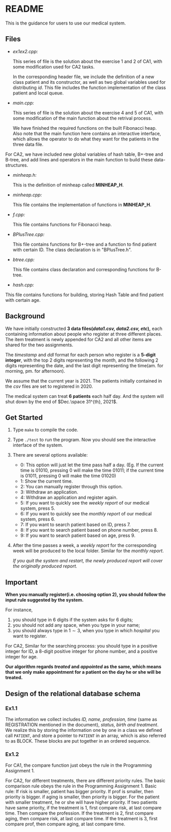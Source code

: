 # README

This is the guidance for users to use our medical system.

## Files

- *ex1ex2.cpp:*

  This series of file is the solution about the exercise $1$ and $2$ of CA1, with some modification used for CA2 tasks.

  In the corresponding header file, we include the definition of a new class patient and its constructor, as well as two global variables used for distributing *id*. This file includes the function implementation of the class patient and local queue. 

- *main.cpp:*

  This series of file is the solution about the exercise $4$ and $5$ of CA1, with some modification of the main function about the retrival process. 

  We have finished the required functions on the built Fibonacci heap. Also note that the main function here contains an interactive interface, which allows the operator to do what they want for the patients in the three data file.

 For CA2, we have included new global variables of hash table, B+-tree and B-tree, and add lines and operators in the main function to build these data-structures.

- *minheap.h:*

  This is the definition of minheap called **MINHEAP_H**.

- *minheap.cpp:*

  This file contains the implementation of functions in **MINHEAP_H**.

- *f.cpp:*

  This file contains functions for Fibonacci heap.

- *BPlusTree.cpp:*

  This file contains functions for B+-tree and a function to find patient with certain ID. The class declaration is in "BPlusTree.h".

- *btree.cpp:*

  This file contains class declaration and corresponding functions for B-tree.

- *hash.cpp:*

 This file contains functions for building, storing Hash Table and find patient with certain age.

## Background

We have initially constructed **3 data files(*data1.csv, data2.csv, etc*),** each containing information about people who register at three different places. The item treatment is newly appended for CA2 and all other items are shared for the two assignments.

The *timestamp* and *ddl* format for each person who register is a **5-digit integer**, with the top $2$ digits representing the month, and the following $2$ digits representing the date, and the last digit representing the time(am. for morning, pm. for afternoon).

We assume that the current year is $2021$. The patients initially contained in the *csv* files are set to registered in $2020$.

The medical system can treat **6 patients** each half day. And the system will shut down by the end of $Dec.\space 31^{th}, 2021$.

## Get Started

1. Type `make` to compile the code.

2. Type `./test` to run the program. Now you should see the interactive interface of the system.

3. There are several options available:

   - $0$: This option will just let the time pass half a day. (Eg. If the current time is $01010$, pressing $0$ will make the time $01011$; if the current time is $01011$, pressing $0$ will make the time $01020$)
   - $1$: Show the current time.
   - $2$: You can manually register through this option.
   - $3$: Withdraw an application.
   - $4$: Withdraw an application and register again.
   - $5$: If you want to quickly see the *weekly report* of our medical system, press $5$.
   - $6$: If you want to quickly see the *monthly report* of our medical system, press $6$.
   - $7$: If you want to search patient based on ID, press $7$.
   - $8$: If you want to search patient based on phone number, press $8$.
   - $9$: If you want to search patient based on age, press $9$.

4. After the time passes a week, a *weekly report* for the corresponding week will be produced to the local folder. Similar for the *monthly report*. 

   *If you quit the system and restart, the newly produced report will cover the originally produced report.*

## Important

**When you manually register(i.e. choosing option $2$), you should follow the input rule suggested by the system.** 

For instance, 

1. you should type in $6$ digits if the system asks for $6$ digits;
2. you should not add any space, when you type in your name;
3. you should always type in $1\sim3$, when you type in which *hospital* you want to register.

For CA2, Similar for the searching process: you should type in a positive integer for ID, a 8-digit positive integer for phone number, and a positive integer for age.

**Our algorithm regards *treated* and *appointed* as the same, which means that we only make appointment for a patient on the day he or she will be treated.**

## Design of the relational database schema

### Ex1.1

The information we collect includes *ID, name, profession, time* (same as REGISTRATION mentioned in the document), *status, birth and treatment*. We realize this by storing the information one by one in a class we defined call `PATIENT`, and store a pointer to `PATIENT` in an array, which is also referred to as BLOCK. These blocks are put together in an ordered sequence.

### Ex1.2

For CA1, the compare function just obeys the rule in the Programming Assignment 1. 

For CA2, for different treatments, there are different priority rules. The basic comparison rule obeys the rule in the Programming Assignment 1. Basic rule: If risk is smaller, patient has bigger priority. If prof is smaller, then priority is bigger. if aging is smaller, then priority is bigger. For the patient with smaller treatment, he or she will have higher priority. If two patients have same priority, if the treatment is 1, first compare risk, at last compare time. Then compare the profession. If the treatment is 2, first compare aging, then compare risk, at last compare time. If the treatment is 3, first compare prof, then compare aging, at last compare time. 

